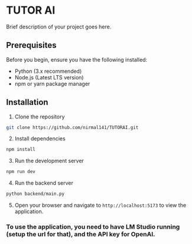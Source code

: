 # TUTOR AI

Brief description of your project goes here.

## Prerequisites

Before you begin, ensure you have the following installed:
- Python (3.x recommended)
- Node.js (Latest LTS version)
- npm or yarn package manager

## Installation

1. Clone the repository

```bash
git clone https://github.com/nirmal141/TUTORAI.git
```

2. Install dependencies

```bash
npm install
```

3. Run the development server

```bash
npm run dev
```

4. Run the backend server

```bash
python backend/main.py
```

5. Open your browser and navigate to `http://localhost:5173` to view the application.


### To use the application, you need to have LM Studio running (setup the url for that), and the API key for OpenAI.

